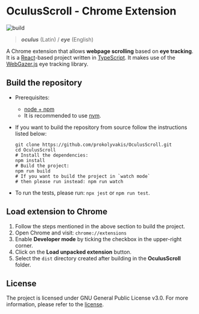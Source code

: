 # OculusScroll - Chrome Extension 

![build](https://github.com/prokolyvakis/OculusScroll/workflows/build/badge.svg)

> _**oculus**_ (Latin) / _**eye**_ (English)

A Chrome extension that allows **webpage scrolling** based on **eye tracking**. It is a [React](https://reactjs.org/)-based project written in [TypeScript](https://www.typescriptlang.org/). It makes use of the [WebGazer.js](https://webgazer.cs.brown.edu/) eye tracking library.

## Build the repository

* Prerequisites:
  * [node + npm](https://nodejs.org/)
  * It is recommended to use [nvm](https://github.com/nvm-sh/nvm).
* If you want to build the repository from source follow the instructions listed below:

    ```
    git clone https://github.com/prokolyvakis/OculusScroll.git
    cd OculusScroll 
    # Install the dependencies:
    npm install
    # Build the project:
    npm run build
    # If you want to build the project in `watch mode`
    # then please run instead: npm run watch
    ```
* To run the tests, please run: `npx jest` or `npm run test`.

## Load extension to Chrome

1. Follow the steps mentioned in the above section to build the project.
2. Open Chrome and visit: `chrome://extensions`
3. Enable **Developer mode** by ticking the checkbox in the upper-right corner.
4. Click on the **Load unpacked extension** button.
5. Select the `dist` directory created after building in the **OculusScroll** folder.

## License
The project is licensed under GNU General Public License v3.0. For more information, please refer to the [license](LICENSE).
